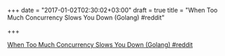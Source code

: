 +++
date = "2017-01-02T02:30:02+03:00"
draft = true
title = "When Too Much Concurrency Slows You Down (Golang)  #reddit"

+++

<p><a href="https://t.co/Vyhx1TI5Ax">When Too Much Concurrency Slows You Down (Golang)  #reddit</a></p>
